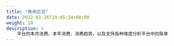 ```yaml
---
title: "费用总览"
date: 2022-01-26T19:05:14+08:00
weight: 10
description: >
    平台的本月消费、本年消费、消费趋势，以及支持各种维度分析平台中的账单
---
```



